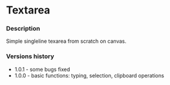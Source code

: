 # Textarea

### Description

Simple singleline texarea from scratch on canvas.

### Versions history

- 1.0.1 - some bugs fixed
- 1.0.0 - basic functions: typing, selection, clipboard operations
